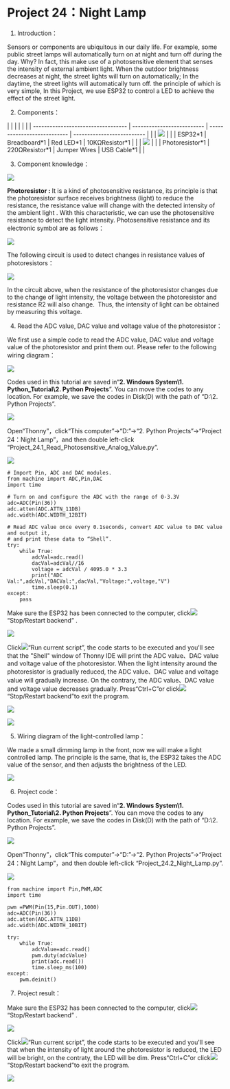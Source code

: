 # Project 24：Night Lamp

1. Introduction：

Sensors or components are ubiquitous in our daily life. For example,
some public street lamps will automatically turn on at night and turn
off during the day. Why? In fact, this make use of a photosensitive
element that senses the intensity of external ambient light. When the
outdoor brightness decreases at night, the street lights will turn on
automatically; In the daytime, the street lights will automatically turn
off. the principle of which is very simple, In this Project, we use
ESP32 to control a LED to achieve the effect of the street light.

2. Components：

|                                    |                            |                             |                            |  |
| ---------------------------------- | -------------------------- | --------------------------- | -------------------------- |  |
| ![](/media/b395b1cd2678f87b3a34dec15659efbc.png) |  |
| ESP32\*1                           | Breadboard\*1              | Red LED\*1                  | 10KΩResistor\*1            |  |
| ![](/media/7dcbd02995be3c142b2f97df7f7c03ce.png)     |  |
| Photoresistor\*1                   | 220ΩResistor\*1            | Jumper Wires                | USB Cable\*1               |  |

3. Component knowledge：

![](/media/9e553e75b6f976f33438171eb2f2e775.png)

**Photoresistor :** It is a kind of photosensitive resistance, its
principle is that the photoresistor surface receives brightness (light)
to reduce the resistance, the resistance value will change with the
detected intensity of the ambient light . With this characteristic, we
can use the photosensitive resistance to detect the light intensity.
Photosensitive resistance and its electronic symbol are as follows：

![](/media/7d575da675a2f6cb511d28b801e2abaa.png)

The following circuit is used to detect changes in resistance values of
photoresistors：

![](/media/5a7f7e641eb78007760a94151c1d80a5.png)

In the circuit above, when the resistance of the photoresistor changes
due to the change of light intensity, the voltage between the
photoresistor and resistance R2 will also change.  Thus, the intensity
of light can be obtained by measuring this voltage.

4. Read the ADC value, DAC value and voltage value of the photoresistor：

We first use a simple code to read the ADC value, DAC value and voltage
value of the photoresistor and print them out. Please refer to the
following wiring diagram：

![](/media/b762098c798beb08e4d433137c317dc7.png)

Codes used in this tutorial are saved in“**2. Windows System\\1.
Python\_Tutorial\\2. Python Projects**”. You can move the codes to any
location. For example, we save the codes in Disk(D) with the path of
“D:\\2. Python Projects”.

![](/media/906b7d4391131929a6b0726f7f5bab30.png)

Open“Thonny”，click“This computer”→“D:”→“2. Python Projects”→“Project
24：Night Lamp”，and then double left-click
“Project\_24.1\_Read\_Photosensitive\_Analog\_Value.py”.

![](/media/3da60098b23c3a7064ea660d3b028040.png)

    # Import Pin, ADC and DAC modules.
    from machine import ADC,Pin,DAC
    import time
    
    # Turn on and configure the ADC with the range of 0-3.3V 
    adc=ADC(Pin(36))
    adc.atten(ADC.ATTN_11DB)
    adc.width(ADC.WIDTH_12BIT)
    
    # Read ADC value once every 0.1seconds, convert ADC value to DAC value and output it,
    # and print these data to “Shell”. 
    try:
        while True:
            adcVal=adc.read()
            dacVal=adcVal//16
            voltage = adcVal / 4095.0 * 3.3
            print("ADC Val:",adcVal,"DACVal:",dacVal,"Voltage:",voltage,"V")
            time.sleep(0.1)
    except:
        pass

Make sure the ESP32 has been connected to the computer,
click![](/media/27451c8a9c13e29d02bc0f5831cfaf1f.png)“Stop/Restart backend” .

![](/media/04f1cc092ddc2d54184978d85c3736a0.png)

Click![](/media/da852227207616ccd9aff28f19e02690.png)“Run current script”, the code starts to be
executed and you'll see that the "Shell" window of Thonny IDE will print
the ADC value、DAC value and voltage value of the photoresistor. When the
light intensity around the photoresistor is gradually reduced, the ADC
value、DAC value and voltage value will gradually increase. On the
contrary, the ADC value、DAC value and voltage value decreases gradually.
Press“Ctrl+C”or click![](/media/27451c8a9c13e29d02bc0f5831cfaf1f.png)“Stop/Restart backend”to
exit the program.

![](/media/0e12e11c6998f995b2d57a4197a487f9.png)

![](/media/3b141ec51733d34caff4f0b2afc653a4.png)

5. Wiring diagram of the light-controlled lamp：

We made a small dimming lamp in the front, now we will make a light
controlled lamp. The principle is the same, that is, the ESP32 takes the
ADC value of the sensor, and then adjusts the brightness of the LED.

![](/media/77a0c534501f51e7fe7aa221e4db71d9.png)

6. Project code：

Codes used in this tutorial are saved in“**2. Windows System\\1.
Python\_Tutorial\\2. Python Projects**”. You can move the codes to any
location. For example, we save the codes in Disk(D) with the path of
“D:\\2. Python Projects”.

![](/media/906b7d4391131929a6b0726f7f5bab30.png)

Open“Thonny”，click“This computer”→“D:”→“2. Python Projects”→“Project
24：Night Lamp”，and then double left-click
“Project\_24.2\_Night\_Lamp.py”.

![](/media/bbc7239d12d6561b17c2efbd427b3d54.png)

    from machine import Pin,PWM,ADC
    import time
    
    pwm =PWM(Pin(15,Pin.OUT),1000)
    adc=ADC(Pin(36))
    adc.atten(ADC.ATTN_11DB)
    adc.width(ADC.WIDTH_10BIT)
    
    try:
        while True:
            adcValue=adc.read()
            pwm.duty(adcValue)
            print(adc.read())
            time.sleep_ms(100)
    except:
        pwm.deinit()


7. Project result：

Make sure the ESP32 has been connected to the computer,
click![](/media/27451c8a9c13e29d02bc0f5831cfaf1f.png)“Stop/Restart backend” .

![](/media/31f767ad280c34530e0abc6e845dd872.png)

Click![](/media/da852227207616ccd9aff28f19e02690.png)“Run current script”, the code starts to be
executed and you'll see that when the intensity of light around the
photoresistor is reduced, the LED will be bright, on the contraty, the
LED will be dim. Press“Ctrl+C”or
click![](/media/27451c8a9c13e29d02bc0f5831cfaf1f.png)“Stop/Restart backend”to exit the program.

![](/media/15d9f8fca187dfe480cb8d11ea9a3816.png)
